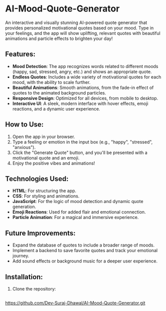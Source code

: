 # AI-Mood-Quote-Generator
An interactive and visually stunning AI-powered quote generator that provides personalized motivational quotes based on your mood. Type in your feelings, and the app will show uplifting, relevant quotes with beautiful animations and particle effects to brighten your day!

## Features:
- **Mood Detection**: The app recognizes words related to different moods (happy, sad, stressed, angry, etc.) and shows an appropriate quote.
- **Endless Quotes**: Includes a wide variety of motivational quotes for each mood, with the ability to scale further.
- **Beautiful Animations**: Smooth animations, from the fade-in effect of quotes to the animated background particles.
- **Responsive Design**: Optimized for all devices, from mobile to desktop.
- **Interactive UI**: A sleek, modern interface with hover effects, emoji reactions, and a dynamic user experience.

## How to Use:
1. Open the app in your browser.
2. Type a feeling or emotion in the input box (e.g., "happy", "stressed", "anxious").
3. Click the "Generate Quote" button, and you'll be presented with a motivational quote and an emoji.
4. Enjoy the positive vibes and animations!

## Technologies Used:
- **HTML**: For structuring the app.
- **CSS**: For styling and animations.
- **JavaScript**: For the logic of mood detection and dynamic quote generation.
- **Emoji Reactions**: Used for added flair and emotional connection.
- **Particle Animation**: For a magical and immersive experience.

## Future Improvements:
- Expand the database of quotes to include a broader range of moods.
- Implement a backend to save favorite quotes and track your emotional journey.
- Add sound effects or background music for a deeper user experience.

## Installation:
1. Clone the repository: 
   ```bash
https://github.com/Dev-Suraj-Dhawal/AI-Mood-Quote-Generator.git

